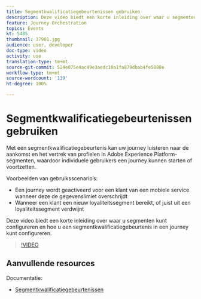 ```yaml
---
title: Segmentkwalificatiegebeurtenissen gebruiken
description: Deze video biedt een korte inleiding over waar u segmenten kunt configureren en hoe u een segmentkwalificatiegebeurtenis in een journey kunt configureren.
feature: Journey Orchestration
topics: Events
kt: 5485
thumbnail: 37901.jpg
audience: user, developer
doc-type: video
activity: use
translation-type: tm+mt
source-git-commit: 524e075e4ac49e3aedc10a1fa879dbab4fe5888e
workflow-type: tm+mt
source-wordcount: '139'
ht-degree: 100%

---
```



# Segmentkwalificatiegebeurtenissen gebruiken

Met een segmentkwalificatiegebeurtenis kan uw journey luisteren naar de aankomst en het vertrek van profielen in Adobe Experience Platform-segmenten, waardoor individuele gebruikers een journey kunnen starten of voortzetten.

Voorbeelden van gebruiksscenario’s:

* Een journey wordt geactiveerd voor een klant van een mobiele service wanneer deze de gegevenslimiet overschrijdt
* Wanneer een klant een nieuw loyaliteitssegment bereikt, of juist uit een loyaliteitssegment verdwijnt

Deze video biedt een korte inleiding over waar u segmenten kunt configureren en hoe u een segmentkwalificatiegebeurtenis in een journey kunt configureren.

>[!VIDEO](https://video.tv.adobe.com/v/37901?quality=12)

## Aanvullende resources

Documentatie:

* [Segmentkwalificatiegebeurtenissen](https://docs.adobe.com/content/help/nl-nl/journeys/using/building-journeys/about-journey-building/events-activities/segment-qualification-events.html)

